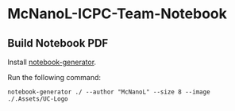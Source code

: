 # McNanoL-ICPC-Team-Notebook

## Build Notebook PDF

Install [notebook-generator](https://github.com/pin3da/notebook-generator).

Run the following command:

`notebook-generator ./ --author "McNanoL" --size 8 --image ./.Assets/UC-Logo`
